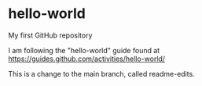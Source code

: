 # hello-world
My first GitHub repository

I am following the "hello-world" guide found at https://guides.github.com/activities/hello-world/

This is a change to the main branch, called readme-edits.
